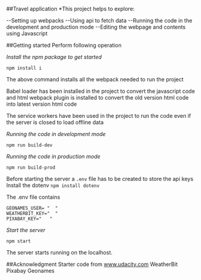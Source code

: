 ##Travel application
*This project helps to explore:

--Setting up webpacks
--Using api to fetch data
--Running the code in the development and production mode
--Editing the webpage and contents using Javascript



##Getting started 
Perform following operation

*Install the npm package to get started*
```
npm install i
```
The above command installs all the webpack needed to run the project

Babel loader has been installed in the project to convert the javascript code and html webpack plugin is installed to convert the old version html code into latest version html code 

The service workers have been used in the project to run the code even if the server is closed to load offline data

*Running the code in development mode*
```
npm run build-dev
```
*Running the code in production mode*
```
npm run build-prod
```
Before starting the server a ``` .env ``` file has to be created to store the api keys
Install the dotenv
```npm install dotenv```

The .env file contains 
```
GEONAMES_USER= "  "
WEATHERBIT_KEY="  "
PIXABAY_KEY="   "

```
*Start the server*
```
npm start
```
The server starts running on the localhost. 

##Acknowledgment
Starter code from www.udacity.com
WeatherBit
Pixabay 
Geonames
